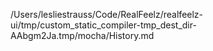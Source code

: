 /Users/lesliestrauss/Code/RealFeelz/realfeelz-ui/tmp/custom_static_compiler-tmp_dest_dir-AAbgm2Ja.tmp/mocha/History.md